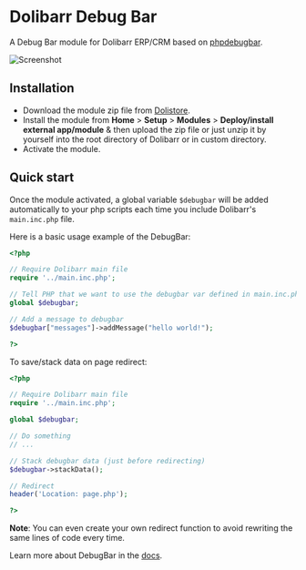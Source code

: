 # Dolibarr Debug Bar

A Debug Bar module for Dolibarr ERP/CRM based on [phpdebugbar](https://github.com/maximebf/php-debugbar).

![Screenshot](https://www.dolistore.com/4084-thickbox_default/Debug-bar.jpg)

## Installation

- Download the module zip file from [Dolistore](https://www.dolistore.com/en/modules/996-Debug-bar.html).
- Install the module from **Home** > **Setup** > **Modules** > **Deploy/install external app/module** & then upload the zip file or just unzip it by yourself into the root directory of Dolibarr or in custom directory.
- Activate the module.

## Quick start

Once the module activated, a global variable `$debugbar` will be added automatically to your php scripts each time you include Dolibarr's `main.inc.php` file.

Here is a basic usage example of the DebugBar:

```PHP
<?php

// Require Dolibarr main file
require '../main.inc.php';

// Tell PHP that we want to use the debugbar var defined in main.inc.php
global $debugbar;

// Add a message to debugbar
$debugbar["messages"]->addMessage("hello world!");

?>
```

To save/stack data on page redirect:

```PHP
<?php

// Require Dolibarr main file
require '../main.inc.php';

global $debugbar;

// Do something
// ...

// Stack debugbar data (just before redirecting)
$debugbar->stackData();

// Redirect
header('Location: page.php');

?>
```

**Note**: You can even create your own redirect function to avoid rewriting the same lines of code every time.

Learn more about DebugBar in the [docs](http://phpdebugbar.com/docs).
